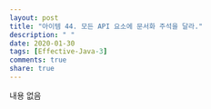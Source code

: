 ```yaml
---
layout: post
title: "아이템 44. 모든 API 요소에 문서화 주석을 달라."
description: " "
date: 2020-01-30
tags: [Effective-Java-3]
comments: true
share: true
---
```


내용 없음 